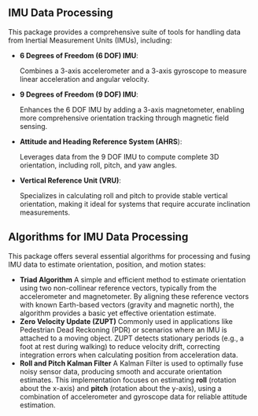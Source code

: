 ## IMU Data Processing

This package provides a comprehensive suite of tools for handling data from Inertial Measurement Units (IMUs), including:

- **6 Degrees of Freedom (6 DOF) IMU**: 

  Combines a 3-axis accelerometer and a 3-axis gyroscope to measure linear acceleration and angular velocity.

- **9 Degrees of Freedom (9 DOF) IMU**: 

  Enhances the 6 DOF IMU by adding a 3-axis magnetometer, enabling more comprehensive orientation tracking through magnetic field sensing.

- **Attitude and Heading Reference System (AHRS**): 

  Leverages data from the 9 DOF IMU to compute complete 3D orientation, including roll, pitch, and yaw angles.

- **Vertical Reference Unit (VRU)**: 

  Specializes in calculating roll and pitch to provide stable vertical orientation, making it ideal for systems that require accurate inclination measurements.

## Algorithms for IMU Data Processing

This package offers several essential algorithms for processing and  fusing IMU data to estimate orientation, position, and motion states:

- **Triad Algorithm**
  A simple and efficient method to estimate orientation using two  non-collinear reference vectors, typically from the accelerometer and  magnetometer. By aligning these reference vectors with known Earth-based vectors (gravity and magnetic north), the algorithm provides a basic  yet effective orientation estimate.
- **Zero Velocity Update (ZUPT)**
  Commonly used in applications like Pedestrian Dead Reckoning (PDR) or scenarios  where an IMU is attached to a moving object. ZUPT detects stationary  periods (e.g., a foot at rest during walking) to reduce velocity drift,  correcting integration errors when calculating position from  acceleration data.
- **Roll and Pitch Kalman Filter**
  A Kalman Filter is used to optimally fuse noisy sensor data, producing  smooth and accurate orientation estimates. This implementation focuses  on estimating **roll** (rotation about the x-axis) and **pitch** (rotation about the y-axis), using a combination of accelerometer and gyroscope data for reliable attitude estimation.
